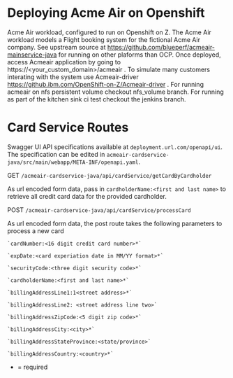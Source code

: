 # Deploying Acme Air on Openshift
Acme Air workload, configured to run on Openshift on Z. The Acme Air workload models a Flight booking system for the fictional Acme Air company. See upstream source at https://github.com/blueperf/acmeair-mainservice-java for running on other plaforms than OCP. Once deployed, access Acmeair application by going to https://<your_custom_domain>/acmeair . To simulate many customers interating with the system use Acmeair-driver https://github.ibm.com/OpenShift-on-Z/Acmeair-driver . For running acmeair on nfs persistent volume checkout nfs_volume branch. For running as part of the kitchen sink ci test checkout the jenkins branch.

# Card Service Routes
Swagger UI API specifications available at `deployment.url.com/openapi/ui`. The specification can be edited in `acmeair-cardservice-java/src/main/webapp/META-INF/openapi.yaml`.

GET `/acmeair-cardservice-java/api/cardService/getCardByCardholder`

As url encoded form data, pass in `cardholderName:<first and last name>` to retrieve all credit card data for the provided cardholder. 
  
POST `/acmeair-cardservice-java/api/cardService/processCard`

As url encoded form data, the post route takes the following parameters to process a new card

    `cardNumber:<16 digit credit card number>*`

    `expDate:<card experiation date in MM/YY format>*`

    `securityCode:<three digit security code>*`

    `cardholderName:<first and last name>*`

    `billingAddressLine1:1<street address>*`

    `billingAddressLine2: <street address line two>`

    `billingAddressZipCode:<5 digit zip code>*`

    `billingAddressCity:<city>*`

    `billingAddressStateProvince:<state/province>`

    `billingAddressCountry:<country>*`

  * = required 
